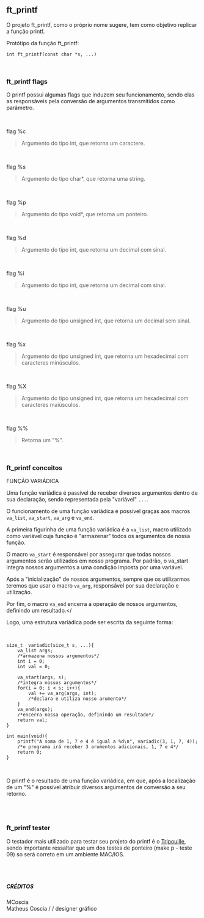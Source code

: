 ## ft_printf

<p>O projeto ft_printf, como o próprio nome sugere, tem como objetivo replicar a função printf.</p>

Protótipo da função ft_printf:
```
int	ft_printf(const char *s, ...)
```

<br>

### ft_printf flags

<p>O printf possui algumas flags que induzem seu funcionamento, sendo elas as responsáveis pela conversão de argumentos transmitidos como parâmetro.</p><br>

flag %c

> Argumento do tipo int, que retorna um caractere.

<br>

flag %s

> Argumento do tipo char*, que retorna uma string.

<br>

flag %p

> Argumento do tipo void*, que retorna um ponteiro.

<br>

flag %d

> Argumento do tipo int, que retorna um decimal com sinal.

<br>

flag %i

> Argumento do tipo int, que retorna um decimal com sinal.

<br>

flag %u

> Argumento do tipo unsigned int, que retorna um decimal sem sinal.

<br>

flag %x

> Argumento do tipo unsigned int, que retorna um hexadecimal com caracteres minúsculos.

<br>

flag %X

> Argumento do tipo unsigned int, que retorna um hexadecimal com caracteres maiúsculos.

<br>

flag %%

> Retorna um "%".

<br>

### ft_printf conceitos

FUNÇÃO VARIÁDICA

Uma função variádica é passível de receber diversos argumentos dentro de sua declaração, sendo representada pela "variável" ```...```.

O funcionamento de uma função variádica é possível graças aos macros ```va_list```, ```va_start```, ```va_arg``` e ```va_end```.<br>

A primeira figurinha de uma função variádica é a ```va_list```, macro utilizado como variável cuja função é "armazenar" todos os argumentos de nossa função.

O macro ```va_start``` é responsável por assegurar que todas nossos argumentos serão utilizados em nosso programa. Por padrão, o va_start integra nossos argumentos a uma condição imposta por uma variável.

Após a "inicialização" de nossos argumentos, sempre que os utilizarmos teremos que usar o macro ```va_arg```, responsável por sua declaração e utilização.

Por fim, o macro ```va_end``` encerra a operação de nossos argumentos, definindo um resultado.</<br>

<p>Logo, uma estrutura variádica pode ser escrita da seguinte forma:</p><br>

```
size_t	variadic(size_t s, ...){
	va_list args;
	/*armazena nossos argumentos*/
	int i = 0;
	int val = 0;

	va_start(args, s);
	/*integra nossos argumentos*/
	for(i = 0; i < s; i++){
		val += va_arg(args, int);
		/*declara e utiliza nosso arumento*/
	}
	va_end(args);
	/*encerra nossa operação, definindo um resultado*/
	return val;
}

int	main(void){
	printf("A soma de 1, 7 e 4 é igual a %d\n", variadic(3, 1, 7, 4));
	/*o programa irá receber 3 arumentos adicionais, 1, 7 e 4*/
	return 0;
}
```

<br>
<p>O printf é o resultado de uma função variádica, em que, após a localização de um "%" é possível atribuir diversos argumentos de conversão a seu retorno.</p>

<br>
<br>

### ft_printf tester

O testador mais utilizado para testar seu projeto do printf é o <a href="https://github.com/Tripouille/printfTester">Tripouille</a>, sendo importante ressaltar que um dos testes de ponteiro (make p - teste 09) so será correto em um ambiente MAC/IOS.

<br>
<br>

##### CRÉDITOS

<p>MCoscia<br>
Matheus Coscia / / designer gráfico</p>
